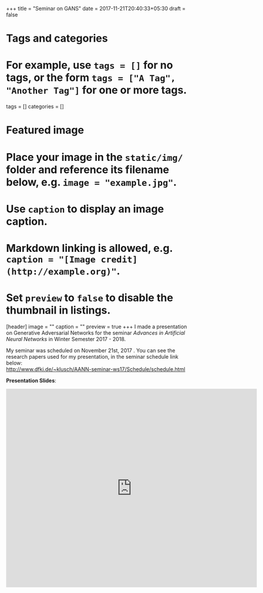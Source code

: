 +++
title = "Seminar on GANS"
date = 2017-11-21T20:40:33+05:30
draft = false

# Tags and categories
# For example, use `tags = []` for no tags, or the form `tags = ["A Tag", "Another Tag"]` for one or more tags.
tags = []
categories = []
# Featured image
# Place your image in the `static/img/` folder and reference its filename below, e.g. `image = "example.jpg"`.
# Use `caption` to display an image caption.
#   Markdown linking is allowed, e.g. `caption = "[Image credit](http://example.org)"`.
# Set `preview` to `false` to disable the thumbnail in listings.
[header]
image = ""
caption = ""
preview = true
+++
I made a presentation on Generative Adversarial Networks for the seminar *Advances in Artificial Neural Networks* in Winter Semester 2017 - 2018.

<!--more-->

My seminar was scheduled on November 21st, 2017 .
You can see the research papers used for my presentation, in the seminar schedule link below: <br>
http://www.dfki.de/~klusch/AANN-seminar-ws17/Schedule/schedule.html

**Presentation Slides**:
<iframe src="https://docs.google.com/presentation/d/e/2PACX-1vQJqESohQVCC4oj409eNMH2aiScHMPRIdTbiK2_cJhnK3yx9V9KeR0QFoxWswdnLbfckpkx0f-2Xtzc/embed?start=false&loop=false&delayms=3000" frameborder="0" width="683" height="541" allowfullscreen="true" mozallowfullscreen="true" webkitallowfullscreen="true"></iframe>
